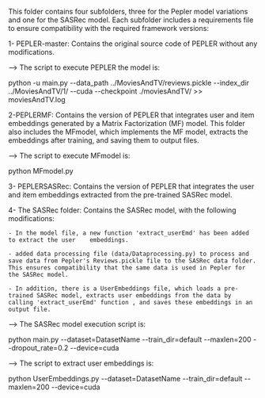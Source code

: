 This folder contains four subfolders, three for the Pepler model variations and one for the SASRec model. Each subfolder includes a requirements file to ensure compatibility with the required framework versions:

1- PEPLER-master:
Contains the original source code of PEPLER without any modifications.

--> The script to execute PEPLER the model is:

python -u main.py --data_path ../MoviesAndTV/reviews.pickle --index_dir ../MoviesAndTV/1/ --cuda --checkpoint ./moviesAndTV/ >> moviesAndTV.log 

2-PEPLERMF:
Contains the version of PEPLER that integrates user and item embeddings generated by a Matrix Factorization (MF) model. This folder also includes the MFmodel, which implements the MF model, extracts the embeddings after training, and saving them to output files.

--> The script to execute MFmodel is:

python MFmodel.py

3- PEPLERSASRec:
Contains the version of PEPLER that integrates the user and item embeddings extracted from the pre-trained SASRec model.

4- The SASRec folder:
Contains the SASRec model, with the following modifications:

    - In the model file, a new function 'extract_userEmd' has been added to extract the user    embeddings.

    - added data processing file (data/Dataprocessing.py) to process and save data from Pepler's Reviews.pickle file to the SASRec data folder. This ensures compatibility that the same data is used in Pepler for the SASRec model.

    - In addition, there is a UserEmbeddings file, which loads a pre-trained SASRec model, extracts user embeddings from the data by calling 'extract_userEmd' function , and saves these embeddings in an output file.

--> The SASRec model execution script is:

python main.py --dataset=DatasetName --train_dir=default --maxlen=200 --dropout_rate=0.2 --device=cuda

--> The script to extract user embeddings is:

python UserEmbeddings.py --dataset=DatasetName --train_dir=default --maxlen=200 --device=cuda
